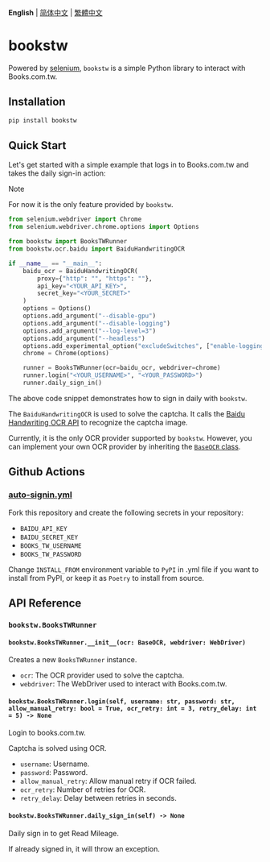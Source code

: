 **English** | [简体中文](README.zh-Hans.md) | [繁體中文](README.zh-Hant.md)

# bookstw
Powered by [selenium](https://selenium-python.readthedocs.io/), `bookstw` is a simple Python library to interact with Books.com.tw.

## Installation
```bash
pip install bookstw
```

## Quick Start
Let's get started with a simple example that logs in to Books.com.tw and takes the daily sign-in action:

> [!NOTE]
>
> For now it is the only feature provided by `bookstw`.

```python
from selenium.webdriver import Chrome
from selenium.webdriver.chrome.options import Options

from bookstw import BooksTWRunner
from bookstw.ocr.baidu import BaiduHandwritingOCR

if __name__ == "__main__":
    baidu_ocr = BaiduHandwritingOCR(
        proxy={"http": "", "https": ""},
        api_key="<YOUR_API_KEY>",
        secret_key="<YOUR_SECRET>"
    )
    options = Options()
    options.add_argument("--disable-gpu")
    options.add_argument("--disable-logging")
    options.add_argument("--log-level=3")
    options.add_argument("--headless")
    options.add_experimental_option("excludeSwitches", ["enable-logging"])
    chrome = Chrome(options)

    runner = BooksTWRunner(ocr=baidu_ocr, webdriver=chrome)
    runner.login("<YOUR_USERNAME>", "<YOUR_PASSWORD>")
    runner.daily_sign_in()
```

The above code snippet demonstrates how to sign in daily with `bookstw`.

The `BaiduHandwritingOCR` is used to solve the captcha. It calls the [Baidu Handwriting OCR API](https://cloud.baidu.com/product/ocr_others/handwriting) to recognize the captcha image.

Currently, it is the only OCR provider supported by `bookstw`. However, you can implement your own OCR provider by inheriting the [`BaseOCR` class](./src/bookstw/ocr/__init__.py).

## Github Actions
### [auto-signin.yml](.github/workflows/auto-signin.yml)
Fork this repository and create the following secrets in your repository:
- `BAIDU_API_KEY`
- `BAIDU_SECRET_KEY`
- `BOOKS_TW_USERNAME`
- `BOOKS_TW_PASSWORD`

Change `INSTALL_FROM` environment variable to `PyPI` in .yml file if you want to install from PyPI, or keep it as `Poetry` to install from source.

## API Reference
### `bookstw.BooksTWRunner`
#### `bookstw.BooksTWRunner.__init__(ocr: BaseOCR, webdriver: WebDriver)`
Creates a new `BooksTWRunner` instance.

- `ocr`: The OCR provider used to solve the captcha.
- `webdriver`: The WebDriver used to interact with Books.com.tw.

#### `bookstw.BooksTWRunner.login(self, username: str, password: str, allow_manual_retry: bool = True, ocr_retry: int = 3, retry_delay: int = 5) -> None`
Login to books.com.tw.

Captcha is solved using OCR.

- `username`: Username.
- `password`: Password.
- `allow_manual_retry`: Allow manual retry if OCR failed.
- `ocr_retry`: Number of retries for OCR.
- `retry_delay`: Delay between retries in seconds.

#### `bookstw.BooksTWRunner.daily_sign_in(self) -> None`
Daily sign in to get Read Mileage.

If already signed in, it will throw an exception.
